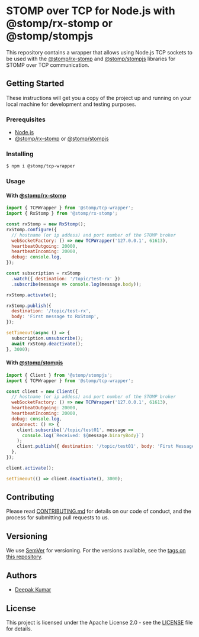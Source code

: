 # STOMP over TCP for Node.js with @stomp/rx-stomp or @stomp/stompjs

This repository contains a wrapper that allows using Node.js TCP sockets to be used with the [@stomp/rx-stomp] and [@stomp/stompjs] libraries for STOMP over TCP communication.

## Getting Started

These instructions will get you a copy of the project up and running on your local machine for development and testing purposes.

### Prerequisites

- [Node.js](https://nodejs.org/)
- [@stomp/rx-stomp] or [@stomp/stompjs]

### Installing

```bash
$ npm i @stomp/tcp-wrapper
```

### Usage

#### With [@stomp/rx-stomp]

```javascript
import { TCPWrapper } from '@stomp/tcp-wrapper';
import { RxStomp } from '@stomp/rx-stomp';

const rxStomp = new RxStomp();
rxStomp.configure({
  // hostname (or ip addess) and port number of the STOMP broker
  webSocketFactory: () => new TCPWrapper('127.0.0.1', 61613),
  heartbeatOutgoing: 20000,
  heartbeatIncoming: 20000,
  debug: console.log,
});

const subscription = rxStomp
  .watch({ destination: '/topic/test-rx' })
  .subscribe(message => console.log(message.body));

rxStomp.activate();

rxStomp.publish({
  destination: '/topic/test-rx',
  body: 'First message to RxStomp',
});

setTimeout(async () => {
  subscription.unsubscribe();
  await rxStomp.deactivate();
}, 3000);
```

#### With [@stomp/stompjs]

```javascript
import { Client } from '@stomp/stompjs';
import { TCPWrapper } from '@stomp/tcp-wrapper';

const client = new Client({
  // hostname (or ip addess) and port number of the STOMP broker
  webSocketFactory: () => new TCPWrapper('127.0.0.1', 61613),
  heartbeatOutgoing: 20000,
  heartbeatIncoming: 20000,
  debug: console.log,
  onConnect: () => {
    client.subscribe('/topic/test01', message =>
      console.log(`Received: ${message.binaryBody}`)
    );
    client.publish({ destination: '/topic/test01', body: 'First Message' });
  },
});

client.activate();

setTimeout(() => client.deactivate(), 3000);
```

## Contributing

Please read [CONTRIBUTING.md](CONTRIBUTING.md) for details on our code of conduct, and the process for submitting pull requests to us.

## Versioning

We use [SemVer](http://semver.org/) for versioning. For the versions available, see the [tags on this repository](https://github.com/stomp-js/tcp-wrapper/tags).

## Authors

- [Deepak Kumar](https://github.com/kum-deepak)

## License

This project is licensed under the Apache License 2.0 - see the [LICENSE](LICENSE) file for details.

[@stomp/stompjs]: https://github.com/stomp-js/stompjs
[@stomp/rx-stomp]: https://github.com/stomp-js/rx-stomp
